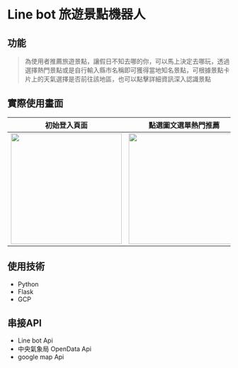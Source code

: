 # Line bot 旅遊景點機器人
## 功能
>為使用者推薦旅遊景點，讓假日不知去哪的你，可以馬上決定去哪玩，透過選擇熱門景點或是自行輸入縣市名稱即可獲得當地知名景點，可根據景點卡片上的天氣選擇是否前往該地區，也可以點擊詳細資訊深入認識景點
## 實際使用畫面
初始登入頁面 | 點選圖文選單熱門推薦 | 
---|---
<img src="https://i.imgur.com/nd1ZNOy.png" data-canonical-src="https://i.imgur.com/nd1ZNOy.png" width="250" /> | <img src="https://i.imgur.com/nd1ZNOy.png" data-canonical-src="https://i.imgur.com/nd1ZNOy.png" width="250" />|


## 使用技術
* Python
* Flask
* GCP

## 串接API
* Line bot Api
* 中央氣象局 OpenData Api
* google map Api
